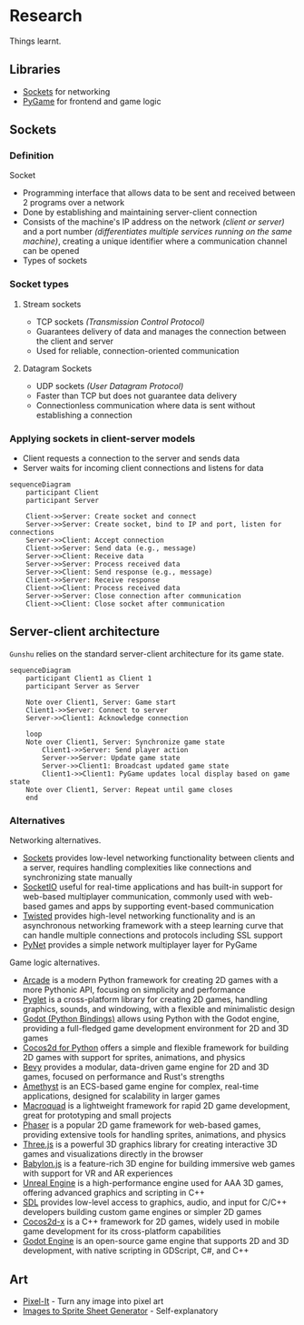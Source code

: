 # Research

Things learnt.

## Libraries

* [Sockets](https://docs.python.org/3/library/socket.html) for networking
* [PyGame](https://www.pygame.org/news) for frontend and game logic

## Sockets

### Definition

Socket
* Programming interface that allows data to be sent and received between 2 programs over a network
* Done by establishing and maintaining server-client connection 
* Consists of the machine's IP address on the network *(client or server)* and a port number *(differentiates multiple services running on the same machine)*, creating a unique identifier where a communication channel can be opened
* Types of sockets

### Socket types

1. Stream sockets
    * TCP sockets *(Transmission Control Protocol)*
    * Guarantees delivery of data and manages the connection between the client and server
    * Used for reliable, connection-oriented communication

2. Datagram Sockets 
    * UDP sockets *(User Datagram Protocol)* 
    * Faster than TCP but does not guarantee data delivery
    * Connectionless communication where data is sent without establishing a connection

### Applying sockets in client-server models

* Client requests a connection to the server and sends data
* Server waits for incoming client connections and listens for data

```mermaid
sequenceDiagram
    participant Client
    participant Server

    Client->>Server: Create socket and connect
    Server->>Server: Create socket, bind to IP and port, listen for connections
    Server->>Client: Accept connection
    Client->>Server: Send data (e.g., message)
    Server->>Client: Receive data
    Server->>Server: Process received data
    Server->>Client: Send response (e.g., message)
    Client->>Server: Receive response
    Client->>Client: Process received data
    Server->>Server: Close connection after communication
    Client->>Client: Close socket after communication
```

## Server-client architecture

`Gunshu` relies on the standard server-client architecture for its game state.

```mermaid
sequenceDiagram
    participant Client1 as Client 1
    participant Server as Server

    Note over Client1, Server: Game start
    Client1->>Server: Connect to server
    Server->>Client1: Acknowledge connection

    loop 
    Note over Client1, Server: Synchronize game state
        Client1->>Server: Send player action
        Server->>Server: Update game state
        Server->>Client1: Broadcast updated game state
        Client1->>Client1: PyGame updates local display based on game state
    Note over Client1, Server: Repeat until game closes
    end
```

### Alternatives

Networking alternatives.

* [Sockets](https://docs.python.org/3/library/socket.html) provides low-level networking functionality between clients and a server, requires handling complexities like connections and synchronizing state manually
* [SocketIO](https://python-socketio.readthedocs.io/en/latest/) useful for real-time applications and has built-in support for web-based multiplayer communication, commonly used with web-based games and apps by supporting event-based communication
* [Twisted](https://twistedmatrix.com/trac/) provides high-level networking functionality and is an asynchronous networking framework with a steep learning curve that can handle multiple connections and protocols including SSL support
* [PyNet](https://pypi.org/project/pynetworking/) provides a simple network multiplayer layer for PyGame

Game logic alternatives.

* [Arcade](https://api.arcade.academy/en/latest/) is a modern Python framework for creating 2D games with a more Pythonic API, focusing on simplicity and performance
* [Pyglet](https://pyglet.readthedocs.io/en/latest/) is a cross-platform library for creating 2D games, handling graphics, sounds, and windowing, with a flexible and minimalistic design
* [Godot (Python Bindings)](https://github.com/touilleMan/godot-python) allows using Python with the Godot engine, providing a full-fledged game development environment for 2D and 3D games
* [Cocos2d for Python](http://python.cocos2d.org/) offers a simple and flexible framework for building 2D games with support for sprites, animations, and physics
* [Bevy](https://bevyengine.org/) provides a modular, data-driven game engine for 2D and 3D games, focused on performance and Rust's strengths
* [Amethyst](https://www.amethyst.rs/) is an ECS-based game engine for complex, real-time applications, designed for scalability in larger games
* [Macroquad](https://github.com/not-fl3/macroquad) is a lightweight framework for rapid 2D game development, great for prototyping and small projects
* [Phaser](https://phaser.io/) is a popular 2D game framework for web-based games, providing extensive tools for handling sprites, animations, and physics
* [Three.js](https://threejs.org/) is a powerful 3D graphics library for creating interactive 3D games and visualizations directly in the browser
* [Babylon.js](https://www.babylonjs.com/) is a feature-rich 3D engine for building immersive web games with support for VR and AR experiences
* [Unreal Engine](https://www.unrealengine.com/) is a high-performance engine used for AAA 3D games, offering advanced graphics and scripting in C++
* [SDL](https://www.libsdl.org/) provides low-level access to graphics, audio, and input for C/C++ developers building custom game engines or simpler 2D games
* [Cocos2d-x](https://www.cocos.com/en/) is a C++ framework for 2D games, widely used in mobile game development for its cross-platform capabilities
* [Godot Engine](https://godotengine.org/) is an open-source game engine that supports 2D and 3D development, with native scripting in GDScript, C#, and C++

## Art

* [Pixel-It](https://giventofly.github.io/pixelit/) - Turn any image into pixel art
* [Images to Sprite Sheet Generator](https://codeshack.io/images-sprite-sheet-generator/) - Self-explanatory